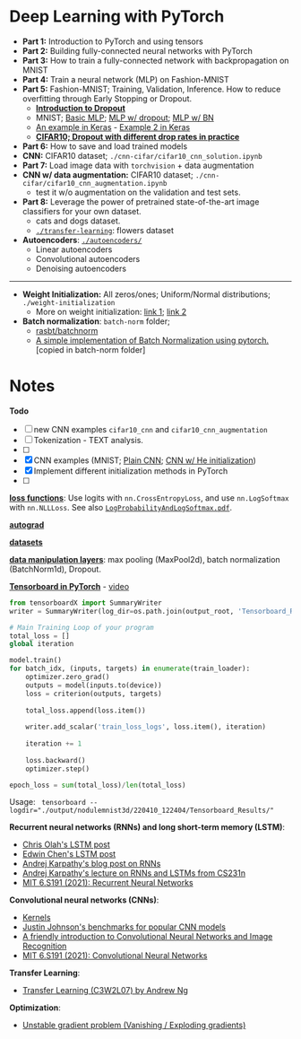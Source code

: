 # Deep Learning with PyTorch

* **Part 1:** Introduction to PyTorch and using tensors
* **Part 2:** Building fully-connected neural networks with PyTorch
* **Part 3:** How to train a fully-connected network with backpropagation on MNIST
* **Part 4:** Train a neural network (MLP) on Fashion-MNIST
* **Part 5:** Fashion-MNIST; Training, Validation, Inference. How to reduce overfitting through Early Stopping or Dropout.
  * [**Introduction to Dropout**](https://machinelearningmastery.com/dropout-for-regularizing-deep-neural-networks/)
  * MNIST; [Basic MLP](https://github.com/rasbt/deeplearning-models/blob/master/pytorch_ipynb/mlp/mlp-basic.ipynb); [MLP w/ dropout](https://github.com/rasbt/deeplearning-models/blob/master/pytorch_ipynb/mlp/mlp-dropout.ipynb); [MLP w/ BN](https://github.com/rasbt/deeplearning-models/blob/master/pytorch_ipynb/mlp/mlp-batchnorm.ipynb)
  * [An example in Keras](https://github.com/christianversloot/machine-learning-articles/blob/main/how-to-use-dropout-with-keras.md) - [Example 2 in Keras](./assets/Dropout_Example.pdf)
  * **[CIFAR10; Dropout with different drop rates in practice](https://medium.com/@amarbudhiraja/https-medium-com-amarbudhiraja-learning-less-to-learn-better-dropout-in-deep-machine-learning-74334da4bfc5)**
* **Part 6:** How to save and load trained models
* **CNN:** CIFAR10 dataset; `./cnn-cifar/cifar10_cnn_solution.ipynb`
* **Part 7:** Load image data with `torchvision` + data augmentation
* **CNN w/ data augmentation:** CIFAR10 dataset; `./cnn-cifar/cifar10_cnn_augmentation.ipynb`
  * test it w/o augmentation on the validation and test sets.
* **Part 8:** Leverage the power of pretrained state-of-the-art image classifiers for your own dataset.
  * cats and dogs dataset.
  * [`./transfer-learning`](./transfer-learning): flowers dataset
* **Autoencoders**: [`./autoencoders/`](./autoencoders)
  * Linear autoencoders
  * Convolutional autoencoders
  * Denoising autoencoders

---------------------------
* **Weight Initialization:** All zeros/ones; Uniform/Normal distributions; `./weight-initialization`
  * More on weight initialization: [link 1](https://uvadlc-notebooks.readthedocs.io/en/latest/tutorial_notebooks/tutorial4/Optimization_and_Initialization.html#How-to-find-appropriate-initialization-values); [link 2](https://www.askpython.com/python-modules/initialize-model-weights-pytorch)
* **Batch normalization**: `batch-norm` folder; 
  * [rasbt/batchnorm](../rasbt-intro-to-DL/L11/code/batchnorm.ipynb)
  * [A simple implementation of Batch Normalization using pytorch.](https://github.com/Johann-Huber/batchnorm_pytorch) [copied in batch-norm folder]



# Notes

**Todo**

- [ ] new CNN examples `cifar10_cnn` and `cifar10_cnn_augmentation`
- [ ] Tokenization - TEXT analysis.
- [ ] 
- [x] CNN examples (MNIST; [Plain CNN](https://github.com/rasbt/deeplearning-models/blob/master/pytorch_ipynb/cnn/cnn-basic.ipynb); [CNN w/ He initialization](https://github.com/rasbt/deeplearning-models/blob/master/pytorch_ipynb/cnn/cnn-he-init.ipynb))
- [x] Implement different initialization methods in PyTorch 
- [ ] 



**[loss functions](./loss%20functions.ipynb)**: Use logits with `nn.CrossEntropyLoss`, and use `nn.LogSoftmax` with `nn.NLLLoss`. See also [`LogProbabilityAndLogSoftmax.pdf`](./assets/LogProbabilityAndLogSoftmax.pdf).

**[autograd](./autograd.ipynb)**

**[datasets](./datasets.ipynb)**

**[data manipulation layers](./data%20manipulation%20layers.ipynb)**: max pooling (MaxPool2d), batch normalization (BatchNorm1d), Dropout.

**[Tensorboard in PyTorch](./Tensorboard%20in%20PyTorch.ipynb)** - [video](https://www.youtube.com/watch?v=6CEld3hZgqc&list=PL_lsbAsL_o2CTlGHgMxNrKhzP97BaG9ZN&index=5)

```python
from tensorboardX import SummaryWriter
writer = SummaryWriter(log_dir=os.path.join(output_root, 'Tensorboard_Results'))

# Main Training Loop of your program
total_loss = []
global iteration

model.train()
for batch_idx, (inputs, targets) in enumerate(train_loader):
	optimizer.zero_grad()
    outputs = model(inputs.to(device))
    loss = criterion(outputs, targets)
    
    total_loss.append(loss.item())
    
    writer.add_scalar('train_loss_logs', loss.item(), iteration)
    
    iteration += 1
    
    loss.backward()
    optimizer.step()

epoch_loss = sum(total_loss)/len(total_loss)

```
Usage: ` tensorboard --logdir="./output/nodulemnist3d/220410_122404/Tensorboard_Results/"`


**Recurrent neural networks (RNNs) and long short-term memory (LSTM)**:
- [Chris Olah's LSTM post](http://colah.github.io/posts/2015-08-Understanding-LSTMs/)
- [Edwin Chen's LSTM post](http://blog.echen.me/2017/05/30/exploring-lstms/)
- [Andrej Karpathy's blog post on RNNs](http://karpathy.github.io/2015/05/21/rnn-effectiveness/)
- [Andrej Karpathy's lecture on RNNs and LSTMs from CS231n](https://www.youtube.com/watch?v=iX5V1WpxxkY)
- [MIT 6.S191 (2021): Recurrent Neural Networks](https://www.youtube.com/watch?v=qjrad0V0uJE)

**Convolutional neural networks (CNNs)**:
- [Kernels](https://setosa.io/ev/image-kernels/)
- [Justin Johnson's benchmarks for popular CNN models](https://github.com/jcjohnson/cnn-benchmarks)
- [A friendly introduction to Convolutional Neural Networks and Image Recognition](https://www.youtube.com/watch?v=2-Ol7ZB0MmU)
- [MIT 6.S191 (2021): Convolutional Neural Networks](https://www.youtube.com/watch?v=AjtX1N_VT9E)

**Transfer Learning**:
- [Transfer Learning (C3W2L07) by Andrew Ng](https://www.youtube.com/watch?v=yofjFQddwHE)

**Optimization**:
  - [Unstable gradient problem (Vanishing / Exploding gradients)](http://neuralnetworksanddeeplearning.com/chap5.html)

